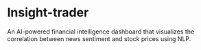 # Insight-trader
An AI-powered financial intelligence dashboard that visualizes the correlation between news sentiment and stock prices using NLP.

